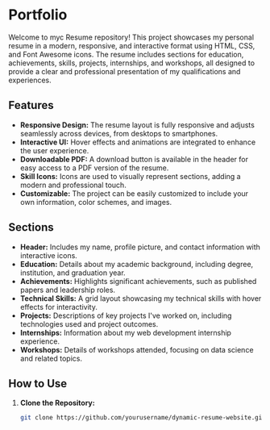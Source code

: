 # Portfolio

Welcome to myc Resume  repository! This project showcases my personal resume in a modern, responsive, and interactive format using HTML, CSS, and Font Awesome icons. The resume includes sections for education, achievements, skills, projects, internships, and workshops, all designed to provide a clear and professional presentation of my qualifications and experiences.

## Features

- **Responsive Design:** The resume layout is fully responsive and adjusts seamlessly across devices, from desktops to smartphones.
- **Interactive UI:** Hover effects and animations are integrated to enhance the user experience.
- **Downloadable PDF:** A download button is available in the header for easy access to a PDF version of the resume.
- **Skill Icons:** Icons are used to visually represent sections, adding a modern and professional touch.
- **Customizable:** The project can be easily customized to include your own information, color schemes, and images.

## Sections

- **Header:** Includes my name, profile picture, and contact information with interactive icons.
- **Education:** Details about my academic background, including degree, institution, and graduation year.
- **Achievements:** Highlights significant achievements, such as published papers and leadership roles.
- **Technical Skills:** A grid layout showcasing my technical skills with hover effects for interactivity.
- **Projects:** Descriptions of key projects I've worked on, including technologies used and project outcomes.
- **Internships:** Information about my web development internship experience.
- **Workshops:** Details of workshops attended, focusing on data science and related topics.

## How to Use

1. **Clone the Repository:**
   ```bash
   git clone https://github.com/yourusername/dynamic-resume-website.git
